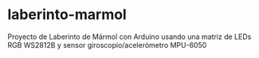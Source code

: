 # laberinto-marmol
Proyecto de Laberinto de Mármol con Arduino usando una matriz de LEDs RGB WS2812B y sensor giroscopio/acelerómetro MPU-6050 
